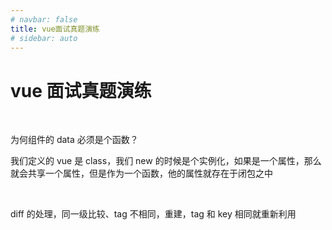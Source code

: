 ```yaml
---
# navbar: false
title: vue面试真题演练
# sidebar: auto
---
```


# vue 面试真题演练

 <img :src="$withBase('/面试/v1.png')">

 <img :src="$withBase('/面试/v2.png')">

 <img :src="$withBase('/面试/v3.png')">

 <img :src="$withBase('/面试/v4.png')">

 <img :src="$withBase('/面试/v5.png')">

 <img :src="$withBase('/面试/v6.png')">

 <img :src="$withBase('/面试/v7.png')">

 <img :src="$withBase('/面试/vue8.png')">

 <img :src="$withBase('/面试/v9.png')">

为何组件的 data 必须是个函数？

我们定义的 vue 是 class，我们 new 的时候是个实例化，如果是一个属性，那么就会共享一个属性，但是作为一个函数，他的属性就存在于闭包之中

 <img :src="$withBase('/面试/v10.png')">

 <img :src="$withBase('/面试/v11.png')">

 <img :src="$withBase('/面试/v12.png')">

 <img :src="$withBase('/面试/v13.png')">

 <img :src="$withBase('/面试/v14.png')">

 <img :src="$withBase('/面试/v15.png')">

 <img :src="$withBase('/面试/v16.png')">

 <img :src="$withBase('/面试/v17.png')">

 <img :src="$withBase('/面试/v18.png')">

 <img :src="$withBase('/面试/v19.png')">

 <img :src="$withBase('/面试/v20.png')">

 <img :src="$withBase('/面试/v21.png')">

 <img :src="$withBase('/面试/v22.png')">

 <img :src="$withBase('/面试/v23.png')">

 <img :src="$withBase('/面试/v24.png')">

 <img :src="$withBase('/面试/v25.png')">

diff 的处理，同一级比较、tag 不相同，重建，tag 和 key 相同就重新利用

 <img :src="$withBase('/面试/v26.png')">

 <img :src="$withBase('/面试/v27.png')">

 <img :src="$withBase('/面试/v28.png')">

 <img :src="$withBase('/面试/v29.png')">

 <img :src="$withBase('/面试/v30.png')">

 <img :src="$withBase('/面试/v31.png')">
